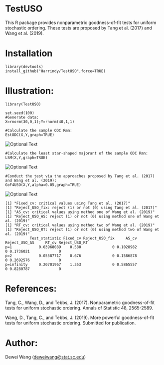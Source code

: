 # TestUSO

This R package provides nonparametric goodness-of-fit tests for uniform stochastic ordering. These tests are proposed by Tang et al. (2017) and Wang et al. (2019).

# Installation

    library(devtools)
    install_github("Harrindy/TestUSO",force=TRUE) 

# Illustration:

    library(TestUSO)
    
    set.seed(100)
    #Generate data:
    X=rnorm(30,0,1);Y=rnorm(40,1,1)  

    #Calculate the sample ODC Rmn:
    EstODC(X,Y,graph=TRUE)    
    
   ![Optional Text](../master/Rmn.png)
   
    #Calculate the least star-shaped majorant of the sample ODC Rmn:
    LSM(X,Y,graph=TRUE) 
   
   ![Optional Text](../master/MRmn.png)
    
    #Conduct the test via the approaches proposed by Tang et al. (2017) and Wang et al. (2019):
    GoF4USO(X,Y,alpha=0.05,graph=TRUE) 
    
   ![Optional Text](../master/NewMethods.png)
    
    [1] "Fixed_cv: critical values using Tang et al. (2017)"
    [1] "Reject_USO_fix: reject (1) or not (0) using Tang et al. (2017)"
    [1] "AS_cv: critical values using method one of Wang et al. (2019)"
    [1] "Reject_USO_AS: reject (1) or not (0) using method one of Wang et al. (2019)"
    [1] "RT_cv: critical values using method two of Wang et al. (2019)"
    [1] "Reject_USO_RT: reject (1) or not (0) using method two of Wang et al. (2019)"
               Test_statistic Fixed_cv Reject_USO_fix     AS_cv Reject_USO_AS     RT_cv Reject_USO_RT
    p=1            0.03968089    0.580              0 0.1028982             0 0.1736021             0
    p=2            0.05587717    0.676              0 0.1586878             0 0.2692576             0
    p=infinity     0.20701967    1.353              0 0.5865557             0 0.8280787             0

# References:

Tang, C., Wang, D., and Tebbs, J. (2017). Nonparametric goodness-of-fit tests for uniform stochastic ordering. Annals of Statistic 48, 2565-2589.

Wang, D., Tang, C., and Tebbs, J. (2019). More powerful goodness-of-fit tests for uniform stochastic ordering. Submitted for publication.

# Author:
Dewei Wang (deweiwang@stat.sc.edu)
